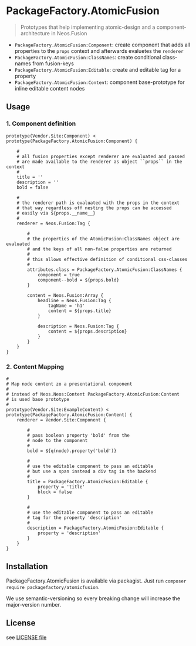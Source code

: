# PackageFactory.AtomicFusion

> Prototypes that help implementing atomic-design and a component-architecture in Neos.Fusion

- `PackageFactory.AtomicFusion:Component`: create component that adds all properties to the `props` context 
and afterwards evaluetes the `renderer`
- `PackageFactory.AtomicFusion:ClassNames`: create conditional class-names from fusion-keys
- `PackageFactory.AtomicFusion:Editable`: create and editable tag for a property
- `PackageFactory.AtomicFusion:Content`: component base-prototype for inline editable content nodes 

## Usage 

### 1. Component definition

```
prototype(Vendor.Site:Component) < prototype(PackageFactory.AtomicFusion:Component) {
    
    #
    # all fusion properties except renderer are evaluated and passed 
    # are made available to the renderer as object ``props`` in the context
    # 
    title = ''
    description = ''
    bold = false

    #
    # the renderer path is evaluated with the props in the context
    # that way regardless off nesting the props can be accessed
    # easily via ${props.__name__}
    # 
    renderer = Neos.Fusion:Tag {
    
        #
        # the properties of the AtomicFusion:ClassNames object are evaluated 
        # and the keys of all non-false properties are returned
        # 
        # this allows effective definition of conditional css-classes
        #
        attributes.class = PackageFactory.AtomicFusion:ClassNames {
            component = true
            component--bold = ${props.bold} 
        }
        
        content = Neos.Fusion:Array {
            headline = Neos.Fusion:Tag {
                tagName = 'h1'
                content = ${props.title}
            }

            description = Neos.Fusion:Tag {
                content = ${props.description}
            }
        }
    }
}
```

### 2. Content Mapping

```
#
# Map node content zo a presentational component 
# 
# instead of Neos.Neos:Content PackageFactory.AtomicFusion:Content 
# is used base prototype 
#
prototype(Vendor.Site:ExampleContent) < prototype(PackageFactory.AtomicFusion:Content) {
	renderer = Vendor.Site:Component {
	
		# 
		# pass boolean property 'bold' from the
		# node to the component
		#
		bold = ${q(node).property('bold')}	
	
		#
		# use the editable component to pass an editable 
		# but use a span instead a div tag in the backend
		#
		title = PackageFactory.AtomicFusion:Editable {
			property = 'title'
			block = false
		}
		
		#
		# use the editable component to pass an editable 
		# tag for the property 'description'
		#
		description = PackageFactory.AtomicFusion:Editable {
			property = 'description'
		}
	}
}
```

## Installation

PackageFactory.AtomicFusion is available via packagist. Just run `composer require packagefactory/atomicfusion`. 

We use semantic-versioning so every breaking change will increase the major-version number.

## License

see [LICENSE file](LICENSE)
